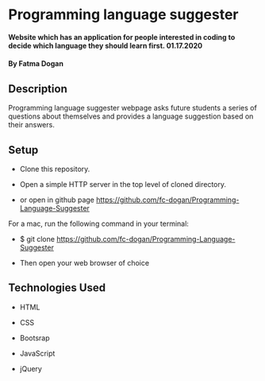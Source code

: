 # Programming language suggester

#### Website which has an application for people interested in coding to decide which language they should learn first. 01.17.2020

#### By Fatma Dogan

## Description

Programming language suggester webpage asks future students a series of questions about themselves and provides a language suggestion based on their answers.

## Setup

* Clone this repository.

* Open a simple HTTP server in the top level of cloned directory. 

* or open in github page https://github.com/fc-dogan/Programming-Language-Suggester

For a mac, run the following command in your terminal:

* $ git clone https://github.com/fc-dogan/Programming-Language-Suggester

* Then open your web browser of choice


## Technologies Used 

* HTML

* CSS

* Bootsrap

* JavaScript

* jQuery 